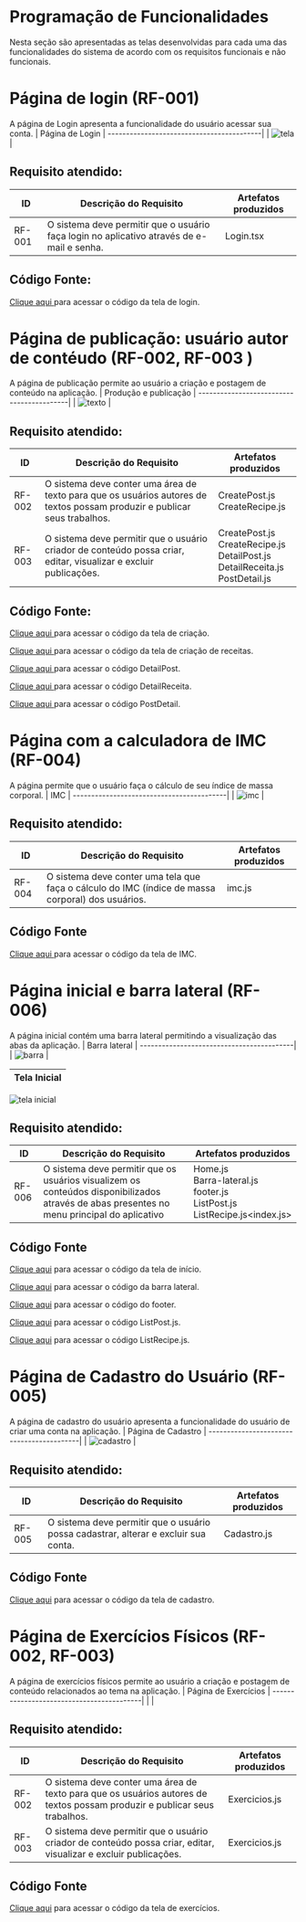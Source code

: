 # Programação de Funcionalidades

Nesta seção são apresentadas as telas desenvolvidas para cada uma das funcionalidades do sistema de acordo com os requisitos funcionais e não funcionais.

# Página de login (RF-001)
A página de Login apresenta a funcionalidade do usuário acessar sua conta.
| Página de Login | 
 ------------------------------------------|
| ![tela](https://github.com/ICEI-PUC-Minas-PMV-ADS/pmv-ads-2024-1-e3-proj-mov-t6-pmv-ads-2024-1-e3-proj-fitfocus/assets/89883311/22ca6aab-669c-4952-ad72-11a029da67a4) |

## Requisito atendido:
|ID    | Descrição do Requisito  | Artefatos produzidos |
|------|-----------------------------------------|----------|
|RF-001| O sistema deve permitir que o usuário faça login no aplicativo através de e-mail e senha. | Login.tsx |

## Código Fonte: 

<a href= https://github.com/ICEI-PUC-Minas-PMV-ADS/pmv-ads-2024-1-e3-proj-mov-t6-pmv-ads-2024-1-e3-proj-fitfocus/blob/main/src/src/frontend/components/Login.tsx> Clique aqui </a> para acessar o código da tela de login.

# Página de publicação: usuário autor de contéudo  (RF-002, RF-003 )
A página de publicação permite ao usuário a criação e postagem de conteúdo na aplicação.
| Produção e publicação |
 ------------------------------------------|
| ![texto](https://github.com/ICEI-PUC-Minas-PMV-ADS/pmv-ads-2024-1-e3-proj-mov-t6-pmv-ads-2024-1-e3-proj-fitfocus/assets/89883311/f7433f07-1283-41b5-a06a-bc994df21b1e) |

## Requisito atendido:
|ID    | Descrição do Requisito  | Artefatos produzidos |
|------|-----------------------------------------|-----------|
|RF-002| O sistema deve conter uma área de texto para que os usuários autores de textos possam produzir e publicar seus trabalhos. | CreatePost.js <br> CreateRecipe.js |
|RF-003| O sistema deve permitir que o usuário criador de conteúdo possa criar, editar, visualizar e excluir publicações.| CreatePost.js <br> CreateRecipe.js<br> DetailPost.js<br>DetailReceita.js<br>PostDetail.js|

## Código Fonte:

<a href= https://github.com/ICEI-PUC-Minas-PMV-ADS/pmv-ads-2024-1-e3-proj-mov-t6-pmv-ads-2024-1-e3-proj-fitfocus/blob/main/src/src/frontend/components/CreatePost.js> Clique aqui </a> para acessar o código da tela de criação.

<a href= https://github.com/ICEI-PUC-Minas-PMV-ADS/pmv-ads-2024-1-e3-proj-mov-t6-pmv-ads-2024-1-e3-proj-fitfocus/blob/main/src/src/frontend/components/CreateRecipe.js> Clique aqui </a> para acessar o código da tela de criação de receitas.

<a href= https://github.com/ICEI-PUC-Minas-PMV-ADS/pmv-ads-2024-1-e3-proj-mov-t6-pmv-ads-2024-1-e3-proj-fitfocus/blob/main/src/src/frontend/components/DetailPost.js> Clique aqui </a> para acessar o código DetailPost.

<a href= https://github.com/ICEI-PUC-Minas-PMV-ADS/pmv-ads-2024-1-e3-proj-mov-t6-pmv-ads-2024-1-e3-proj-fitfocus/blob/main/src/src/frontend/components/DetailReceita.js> Clique aqui </a> para acessar o código DetailReceita.

<a href= https://github.com/ICEI-PUC-Minas-PMV-ADS/pmv-ads-2024-1-e3-proj-mov-t6-pmv-ads-2024-1-e3-proj-fitfocus/blob/main/src/src/frontend/components/PostDetails.js> Clique aqui </a> para acessar o código PostDetail.

# Página com a calculadora de IMC (RF-004)
A página permite que o usuário faça o cálculo de seu índice de massa corporal.
| IMC  |
 ------------------------------------------| 
 | ![imc](https://github.com/ICEI-PUC-Minas-PMV-ADS/pmv-ads-2024-1-e3-proj-mov-t6-pmv-ads-2024-1-e3-proj-fitfocus/assets/89883311/1c3a1503-fe29-4153-9be2-344243e7e1db) |

## Requisito atendido:
|ID    | Descrição do Requisito  | Artefatos produzidos |
|------|-----------------------------------------|------|
|RF-004| O sistema deve conter uma tela que faça o cálculo do IMC (índice de massa corporal) dos usuários.| imc.js |

## Código Fonte

<a href= https://github.com/ICEI-PUC-Minas-PMV-ADS/pmv-ads-2024-1-e3-proj-mov-t6-pmv-ads-2024-1-e3-proj-fitfocus/blob/main/src/src/frontend/components/imc.js> Clique aqui </a> para acessar o código da tela de IMC.

# Página inicial e barra lateral (RF-006)
A página inicial contém uma barra lateral permitindo a visualização das abas da aplicação.
| Barra lateral |
 ------------------------------------------| 
| ![barra](https://github.com/ICEI-PUC-Minas-PMV-ADS/pmv-ads-2024-1-e3-proj-mov-t6-pmv-ads-2024-1-e3-proj-fitfocus/assets/89883311/f52f21ce-603a-47db-b6f6-485256eb4b82) |

| Tela Inicial |
 ------------------------------------------- |
![tela inicial](https://github.com/ICEI-PUC-Minas-PMV-ADS/pmv-ads-2024-1-e3-proj-mov-t6-pmv-ads-2024-1-e3-proj-fitfocus/assets/89883311/b699c9e1-7762-4511-9f6a-3c2066e0efe2)

## Requisito atendido:
|ID    | Descrição do Requisito  | Artefatos produzidos |
|------|-----------------------------------------|-------|
|RF-006 |  O sistema deve permitir que os usuários visualizem os conteúdos disponibilizados através de abas presentes no menu principal do aplicativo| Home.js<br>Barra-lateral.js<br>footer.js<br>ListPost.js<br>ListRecipe.js<index.js>|

## Código Fonte

<a href= https://github.com/ICEI-PUC-Minas-PMV-ADS/pmv-ads-2024-1-e3-proj-mov-t6-pmv-ads-2024-1-e3-proj-fitfocus/blob/main/src/src/frontend/components/Home.js> Clique aqui</a> para acessar o código da tela de início.

<a href= https://github.com/ICEI-PUC-Minas-PMV-ADS/pmv-ads-2024-1-e3-proj-mov-t6-pmv-ads-2024-1-e3-proj-fitfocus/blob/main/src/src/frontend/components/Barra-lateral.js> Clique aqui</a> para acessar o código da barra lateral.

<a href= https://github.com/ICEI-PUC-Minas-PMV-ADS/pmv-ads-2024-1-e3-proj-mov-t6-pmv-ads-2024-1-e3-proj-fitfocus/blob/main/src/src/frontend/components/footer.js> Clique aqui</a> para acessar o código do footer.

<a href= https://github.com/ICEI-PUC-Minas-PMV-ADS/pmv-ads-2024-1-e3-proj-mov-t6-pmv-ads-2024-1-e3-proj-fitfocus/blob/main/src/src/frontend/components/ListPost.js> Clique aqui</a> para acessar o código ListPost.js.

<a href= https://github.com/ICEI-PUC-Minas-PMV-ADS/pmv-ads-2024-1-e3-proj-mov-t6-pmv-ads-2024-1-e3-proj-fitfocus/blob/main/src/src/frontend/components/ListRecipe.js> Clique aqui</a> para acessar o código ListRecipe.js.

# Página de Cadastro do Usuário (RF-005)
A página de cadastro do usuário apresenta a funcionalidade do usuário de criar uma conta na aplicação.
| Página de Cadastro | 
 ------------------------------------------|
| ![cadastro](https://github.com/ICEI-PUC-Minas-PMV-ADS/pmv-ads-2024-1-e3-proj-mov-t6-pmv-ads-2024-1-e3-proj-fitfocus/assets/89883311/4dfa3fc2-dd21-4a54-a68f-4cd16c20cb6b) |

## Requisito atendido:
|ID    | Descrição do Requisito  | Artefatos produzidos|
|------|-----------------------------------------|------|
|RF-005| 	O sistema deve permitir que o usuário possa cadastrar, alterar e excluir sua conta. | Cadastro.js|

## Código Fonte 

<a href= https://github.com/ICEI-PUC-Minas-PMV-ADS/pmv-ads-2024-1-e3-proj-mov-t6-pmv-ads-2024-1-e3-proj-fitfocus/blob/main/src/src/frontend/components/Cadastro.js>Clique aqui</a> para acessar o código da tela de cadastro.

# Página de Exercícios Físicos (RF-002, RF-003)
A página de exercícios físicos permite ao usuário a criação e postagem de conteúdo relacionados ao tema na aplicação.
| Página de Exercícios | 
 ------------------------------------------|
|  |

## Requisito atendido:
|ID    | Descrição do Requisito  | Artefatos produzidos|
|------|-----------------------------------------|------|
|RF-002| 	O sistema deve conter uma área de texto para que os usuários autores de textos possam produzir e publicar seus trabalhos. | Exercicios.js|
|RF-003| O sistema deve permitir que o usuário criador de conteúdo possa criar, editar, visualizar e excluir publicações.| Exercicios.js|

## Código Fonte 

<a href= https://github.com/ICEI-PUC-Minas-PMV-ADS/pmv-ads-2024-1-e3-proj-mov-t6-pmv-ads-2024-1-e3-proj-fitfocus/blob/main/src/src/frontend/components/Exercicios.js>Clique aqui</a> para acessar o código da tela de exercícios.



